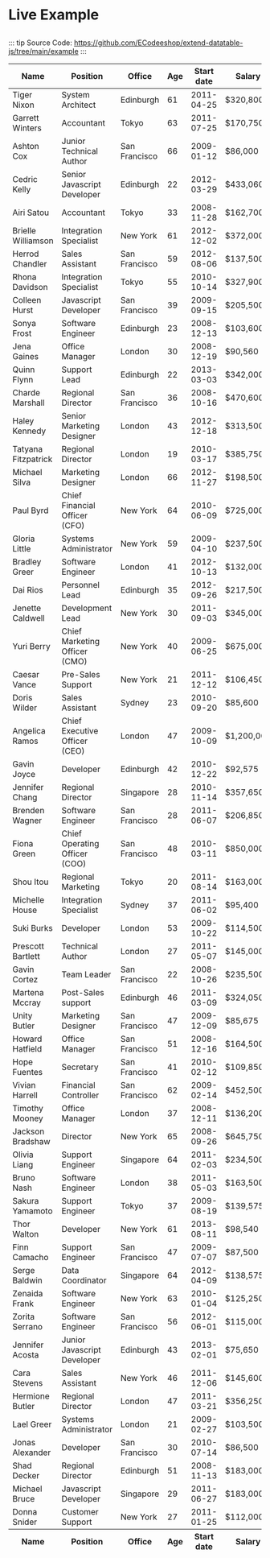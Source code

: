 # Live Example

## 

::: tip
Source Code: https://github.com/ECodeeshop/extend-datatable-js/tree/main/example 
:::

<table id="example" class="display" style="width:100%">
    <thead>
        <tr>
            <th>Name</th>
            <th>Position</th>
            <th>Office</th>
            <th>Age</th>
            <th>Start date</th>
            <th>Salary</th>
            <th>URL</th>
        </tr>
    </thead>
    <tbody>
        <tr>
            <td>Tiger Nixon</td>
            <td>System Architect</td>
            <td>Edinburgh</td>
            <td>61</td>
            <td>2011-04-25</td>
            <td>$320,800</td>
            <td>https://codeeshop.com</td>
        </tr>
        <tr>
            <td>Garrett Winters</td>
            <td>Accountant</td>
            <td>Tokyo</td>
            <td>63</td>
            <td>2011-07-25</td>
            <td>$170,750</td>
            <td>https://codeeshop.com</td>
        </tr>
        <tr>
            <td>Ashton Cox</td>
            <td>Junior Technical Author</td>
            <td>San Francisco</td>
            <td>66</td>
            <td>2009-01-12</td>
            <td>$86,000</td>
            <td>https://codeeshop.com</td>
        </tr>
        <tr>
            <td>Cedric Kelly</td>
            <td>Senior Javascript Developer</td>
            <td>Edinburgh</td>
            <td>22</td>
            <td>2012-03-29</td>
            <td>$433,060</td>
            <td>https://codeeshop.com</td>
        </tr>
        <tr>
            <td>Airi Satou</td>
            <td>Accountant</td>
            <td>Tokyo</td>
            <td>33</td>
            <td>2008-11-28</td>
            <td>$162,700</td>
            <td>https://codeeshop.com</td>
        </tr>
        <tr>
            <td>Brielle Williamson</td>
            <td>Integration Specialist</td>
            <td>New York</td>
            <td>61</td>
            <td>2012-12-02</td>
            <td>$372,000</td>
            <td>https://codeeshop.com</td>
        </tr>
        <tr>
            <td>Herrod Chandler</td>
            <td>Sales Assistant</td>
            <td>San Francisco</td>
            <td>59</td>
            <td>2012-08-06</td>
            <td>$137,500</td>
            <td>https://codeeshop.com</td>
        </tr>
        <tr>
            <td>Rhona Davidson</td>
            <td>Integration Specialist</td>
            <td>Tokyo</td>
            <td>55</td>
            <td>2010-10-14</td>
            <td>$327,900</td>
            <td>https://codeeshop.com</td>
        </tr>
        <tr>
            <td>Colleen Hurst</td>
            <td>Javascript Developer</td>
            <td>San Francisco</td>
            <td>39</td>
            <td>2009-09-15</td>
            <td>$205,500</td>
            <td>https://codeeshop.com</td>
        </tr>
        <tr>
            <td>Sonya Frost</td>
            <td>Software Engineer</td>
            <td>Edinburgh</td>
            <td>23</td>
            <td>2008-12-13</td>
            <td>$103,600</td>
            <td>https://codeeshop.com</td>
        </tr>
        <tr>
            <td>Jena Gaines</td>
            <td>Office Manager</td>
            <td>London</td>
            <td>30</td>
            <td>2008-12-19</td>
            <td>$90,560</td>
            <td>https://codeeshop.com</td>
        </tr>
        <tr>
            <td>Quinn Flynn</td>
            <td>Support Lead</td>
            <td>Edinburgh</td>
            <td>22</td>
            <td>2013-03-03</td>
            <td>$342,000</td>
            <td>https://codeeshop.com</td>
        </tr>
        <tr>
            <td>Charde Marshall</td>
            <td>Regional Director</td>
            <td>San Francisco</td>
            <td>36</td>
            <td>2008-10-16</td>
            <td>$470,600</td>
            <td>https://codeeshop.com</td>
        </tr>
        <tr>
            <td>Haley Kennedy</td>
            <td>Senior Marketing Designer</td>
            <td>London</td>
            <td>43</td>
            <td>2012-12-18</td>
            <td>$313,500</td>
            <td>https://codeeshop.com</td>
        </tr>
        <tr>
            <td>Tatyana Fitzpatrick</td>
            <td>Regional Director</td>
            <td>London</td>
            <td>19</td>
            <td>2010-03-17</td>
            <td>$385,750</td>
            <td>https://codeeshop.com</td>
        </tr>
        <tr>
            <td>Michael Silva</td>
            <td>Marketing Designer</td>
            <td>London</td>
            <td>66</td>
            <td>2012-11-27</td>
            <td>$198,500</td>
            <td>https://codeeshop.com</td>
        </tr>
        <tr>
            <td>Paul Byrd</td>
            <td>Chief Financial Officer (CFO)</td>
            <td>New York</td>
            <td>64</td>
            <td>2010-06-09</td>
            <td>$725,000</td>
            <td>https://codeeshop.com</td>
        </tr>
        <tr>
            <td>Gloria Little</td>
            <td>Systems Administrator</td>
            <td>New York</td>
            <td>59</td>
            <td>2009-04-10</td>
            <td>$237,500</td>
            <td>https://codeeshop.com</td>
        </tr>
        <tr>
            <td>Bradley Greer</td>
            <td>Software Engineer</td>
            <td>London</td>
            <td>41</td>
            <td>2012-10-13</td>
            <td>$132,000</td>
            <td>https://codeeshop.com</td>
        </tr>
        <tr>
            <td>Dai Rios</td>
            <td>Personnel Lead</td>
            <td>Edinburgh</td>
            <td>35</td>
            <td>2012-09-26</td>
            <td>$217,500</td>
            <td>https://codeeshop.com</td>
        </tr>
        <tr>
            <td>Jenette Caldwell</td>
            <td>Development Lead</td>
            <td>New York</td>
            <td>30</td>
            <td>2011-09-03</td>
            <td>$345,000</td>
            <td>https://codeeshop.com</td>
        </tr>
        <tr>
            <td>Yuri Berry</td>
            <td>Chief Marketing Officer (CMO)</td>
            <td>New York</td>
            <td>40</td>
            <td>2009-06-25</td>
            <td>$675,000</td>
            <td>https://codeeshop.com</td>
        </tr>
        <tr>
            <td>Caesar Vance</td>
            <td>Pre-Sales Support</td>
            <td>New York</td>
            <td>21</td>
            <td>2011-12-12</td>
            <td>$106,450</td>
            <td>https://codeeshop.com</td>
        </tr>
        <tr>
            <td>Doris Wilder</td>
            <td>Sales Assistant</td>
            <td>Sydney</td>
            <td>23</td>
            <td>2010-09-20</td>
            <td>$85,600</td>
            <td>https://codeeshop.com</td>
        </tr>
        <tr>
            <td>Angelica Ramos</td>
            <td>Chief Executive Officer (CEO)</td>
            <td>London</td>
            <td>47</td>
            <td>2009-10-09</td>
            <td>$1,200,000</td>
            <td>https://codeeshop.com</td>
        </tr>
        <tr>
            <td>Gavin Joyce</td>
            <td>Developer</td>
            <td>Edinburgh</td>
            <td>42</td>
            <td>2010-12-22</td>
            <td>$92,575</td>
            <td>https://codeeshop.com</td>
        </tr>
        <tr>
            <td>Jennifer Chang</td>
            <td>Regional Director</td>
            <td>Singapore</td>
            <td>28</td>
            <td>2010-11-14</td>
            <td>$357,650</td>
            <td>https://codeeshop.com</td>
        </tr>
        <tr>
            <td>Brenden Wagner</td>
            <td>Software Engineer</td>
            <td>San Francisco</td>
            <td>28</td>
            <td>2011-06-07</td>
            <td>$206,850</td>
            <td>https://codeeshop.com</td>
        </tr>
        <tr>
            <td>Fiona Green</td>
            <td>Chief Operating Officer (COO)</td>
            <td>San Francisco</td>
            <td>48</td>
            <td>2010-03-11</td>
            <td>$850,000</td>
            <td>https://codeeshop.com</td>
        </tr>
        <tr>
            <td>Shou Itou</td>
            <td>Regional Marketing</td>
            <td>Tokyo</td>
            <td>20</td>
            <td>2011-08-14</td>
            <td>$163,000</td>
            <td>https://codeeshop.com</td>
        </tr>
        <tr>
            <td>Michelle House</td>
            <td>Integration Specialist</td>
            <td>Sydney</td>
            <td>37</td>
            <td>2011-06-02</td>
            <td>$95,400</td>
            <td>https://codeeshop.com</td>
        </tr>
        <tr>
            <td>Suki Burks</td>
            <td>Developer</td>
            <td>London</td>
            <td>53</td>
            <td>2009-10-22</td>
            <td>$114,500</td>
            <td>https://codeeshop.com</td>
        </tr>
        <tr>
            <td>Prescott Bartlett</td>
            <td>Technical Author</td>
            <td>London</td>
            <td>27</td>
            <td>2011-05-07</td>
            <td>$145,000</td>
            <td>https://codeeshop.com</td>
        </tr>
        <tr>
            <td>Gavin Cortez</td>
            <td>Team Leader</td>
            <td>San Francisco</td>
            <td>22</td>
            <td>2008-10-26</td>
            <td>$235,500</td>
            <td>https://codeeshop.com</td>
        </tr>
        <tr>
            <td>Martena Mccray</td>
            <td>Post-Sales support</td>
            <td>Edinburgh</td>
            <td>46</td>
            <td>2011-03-09</td>
            <td>$324,050</td>
            <td>https://codeeshop.com</td>
        </tr>
        <tr>
            <td>Unity Butler</td>
            <td>Marketing Designer</td>
            <td>San Francisco</td>
            <td>47</td>
            <td>2009-12-09</td>
            <td>$85,675</td>
            <td>https://codeeshop.com</td>
        </tr>
        <tr>
            <td>Howard Hatfield</td>
            <td>Office Manager</td>
            <td>San Francisco</td>
            <td>51</td>
            <td>2008-12-16</td>
            <td>$164,500</td>
            <td>https://codeeshop.com</td>
        </tr>
        <tr>
            <td>Hope Fuentes</td>
            <td>Secretary</td>
            <td>San Francisco</td>
            <td>41</td>
            <td>2010-02-12</td>
            <td>$109,850</td>
            <td>https://codeeshop.com</td>
        </tr>
        <tr>
            <td>Vivian Harrell</td>
            <td>Financial Controller</td>
            <td>San Francisco</td>
            <td>62</td>
            <td>2009-02-14</td>
            <td>$452,500</td>
            <td>https://codeeshop.com</td>
        </tr>
        <tr>
            <td>Timothy Mooney</td>
            <td>Office Manager</td>
            <td>London</td>
            <td>37</td>
            <td>2008-12-11</td>
            <td>$136,200</td>
            <td>https://codeeshop.com</td>
        </tr>
        <tr>
            <td>Jackson Bradshaw</td>
            <td>Director</td>
            <td>New York</td>
            <td>65</td>
            <td>2008-09-26</td>
            <td>$645,750</td>
            <td>https://codeeshop.com</td>
        </tr>
        <tr>
            <td>Olivia Liang</td>
            <td>Support Engineer</td>
            <td>Singapore</td>
            <td>64</td>
            <td>2011-02-03</td>
            <td>$234,500</td>
            <td>https://codeeshop.com</td>
        </tr>
        <tr>
            <td>Bruno Nash</td>
            <td>Software Engineer</td>
            <td>London</td>
            <td>38</td>
            <td>2011-05-03</td>
            <td>$163,500</td>
            <td>https://codeeshop.com</td>
        </tr>
        <tr>
            <td>Sakura Yamamoto</td>
            <td>Support Engineer</td>
            <td>Tokyo</td>
            <td>37</td>
            <td>2009-08-19</td>
            <td>$139,575</td>
            <td>https://codeeshop.com</td>
        </tr>
        <tr>
            <td>Thor Walton</td>
            <td>Developer</td>
            <td>New York</td>
            <td>61</td>
            <td>2013-08-11</td>
            <td>$98,540</td>
            <td>https://codeeshop.com</td>
        </tr>
        <tr>
            <td>Finn Camacho</td>
            <td>Support Engineer</td>
            <td>San Francisco</td>
            <td>47</td>
            <td>2009-07-07</td>
            <td>$87,500</td>
            <td>https://codeeshop.com</td>
        </tr>
        <tr>
            <td>Serge Baldwin</td>
            <td>Data Coordinator</td>
            <td>Singapore</td>
            <td>64</td>
            <td>2012-04-09</td>
            <td>$138,575</td>
            <td>https://codeeshop.com</td>
        </tr>
        <tr>
            <td>Zenaida Frank</td>
            <td>Software Engineer</td>
            <td>New York</td>
            <td>63</td>
            <td>2010-01-04</td>
            <td>$125,250</td>
            <td>https://codeeshop.com</td>
        </tr>
        <tr>
            <td>Zorita Serrano</td>
            <td>Software Engineer</td>
            <td>San Francisco</td>
            <td>56</td>
            <td>2012-06-01</td>
            <td>$115,000</td>
            <td>https://codeeshop.com</td>
        </tr>
        <tr>
            <td>Jennifer Acosta</td>
            <td>Junior Javascript Developer</td>
            <td>Edinburgh</td>
            <td>43</td>
            <td>2013-02-01</td>
            <td>$75,650</td>
            <td>https://codeeshop.com</td>
        </tr>
        <tr>
            <td>Cara Stevens</td>
            <td>Sales Assistant</td>
            <td>New York</td>
            <td>46</td>
            <td>2011-12-06</td>
            <td>$145,600</td>
            <td>https://codeeshop.com</td>
        </tr>
        <tr>
            <td>Hermione Butler</td>
            <td>Regional Director</td>
            <td>London</td>
            <td>47</td>
            <td>2011-03-21</td>
            <td>$356,250</td>
            <td>https://codeeshop.com</td>
        </tr>
        <tr>
            <td>Lael Greer</td>
            <td>Systems Administrator</td>
            <td>London</td>
            <td>21</td>
            <td>2009-02-27</td>
            <td>$103,500</td>
            <td>https://codeeshop.com</td>
        </tr>
        <tr>
            <td>Jonas Alexander</td>
            <td>Developer</td>
            <td>San Francisco</td>
            <td>30</td>
            <td>2010-07-14</td>
            <td>$86,500</td>
            <td>https://codeeshop.com</td>
        </tr>
        <tr>
            <td>Shad Decker</td>
            <td>Regional Director</td>
            <td>Edinburgh</td>
            <td>51</td>
            <td>2008-11-13</td>
            <td>$183,000</td>
            <td>https://codeeshop.com</td>
        </tr>
        <tr>
            <td>Michael Bruce</td>
            <td>Javascript Developer</td>
            <td>Singapore</td>
            <td>29</td>
            <td>2011-06-27</td>
            <td>$183,000</td>
            <td>https://codeeshop.com</td>
        </tr>
        <tr>
            <td>Donna Snider</td>
            <td>Customer Support</td>
            <td>New York</td>
            <td>27</td>
            <td>2011-01-25</td>
            <td>$112,000</td>
            <td>https://codeeshop.com</td>
        </tr>
    </tbody>
    <tfoot>
        <tr>
            <th>Name</th>
            <th>Position</th>
            <th>Office</th>
            <th>Age</th>
            <th>Start date</th>
            <th>Salary</th>
            <th>URL</th>
        </tr>
    </tfoot>
</table>

<script type="module" async>
  import { urlRenderObj } from '../src/url-render.js'
    
    if(typeof document != 'undefined') {        
        const t = setInterval(function () {
        	if(typeof $ != 'undefined') {    		
    	        registerTable();
    	        clearInterval(t)	    
        	}
        }, 300)
    }

    function registerTable() {
        $('#example').DataTable( {
            dom: "Bflrtip",
            responsive: true,
            select: true,
            colReorder: true,
            dom: 'Bfrtip',
            buttons: [
                // "colvis",
                // "selectAll",
                // "selectNone",
                {
                    extend: 'json',
                    text: 'JSON',
                    filename: "json-filename",
                },
            ],
            columns: [
                { title: 'Name' },
                { title: 'Position' },
                { title: 'Office' },
                { title: 'Age' },
                { title: 'Start Date' },
                { title: 'Salary' },
                { title: 'URL', ...urlRenderObj("URL") },
              ],
        } );
    }
</script>
